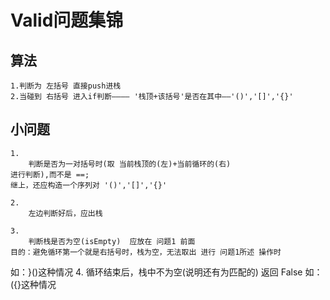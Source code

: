 # Valid问题集锦

## 算法

	1.判断为 左括号 直接push进栈
	2.当碰到 右括号 进入if判断———— '栈顶+该括号'是否在其中——'()','[]','{}'

## 小问题
	1.
	    判断是否为一对括号时(取 当前栈顶的(左)+当前循环的(右)
	进行判断),而不是 ==;
	继上，还应构造一个序列对 '()','[]','{}'

	2.
	    左边判断好后，应出栈

	3.
		判断栈是否为空(isEmpty)  应放在 问题1 前面
	目的：避免循环第一个就是右括号时，栈为空，无法取出 进行 问题1所述 操作时
  如：}()这种情况
	4. 循环结束后，栈中不为空(说明还有为匹配的) 返回 False
	如：({}这种情况
